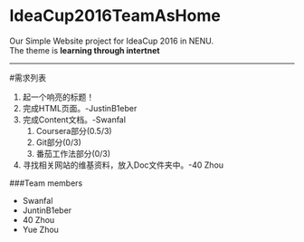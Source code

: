 # IdeaCup2016TeamAsHome
Our Simple Website project for IdeaCup 2016 in NENU.  
The theme is **learning through intertnet**
***
#需求列表
1. 起一个响亮的标题！
2. 完成HTML页面。-JustinB1eber
3. 完成Content文档。-Swanfal
   1. Coursera部分(0.5/3)
   2. Git部分(0/3)
   3. 番茄工作法部分(0/3)
4. 寻找相关网站的维基资料，放入Doc文件夹中。-40 Zhou


###Team members
- Swanfal 
- JuntinB1eber
- 40 Zhou
- Yue Zhou